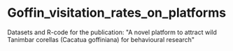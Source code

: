 # Goffin_visitation_rates_on_platforms
Datasets and R-code for the publication: "A novel platform to attract wild Tanimbar corellas (Cacatua goffiniana) for behavioural research"
